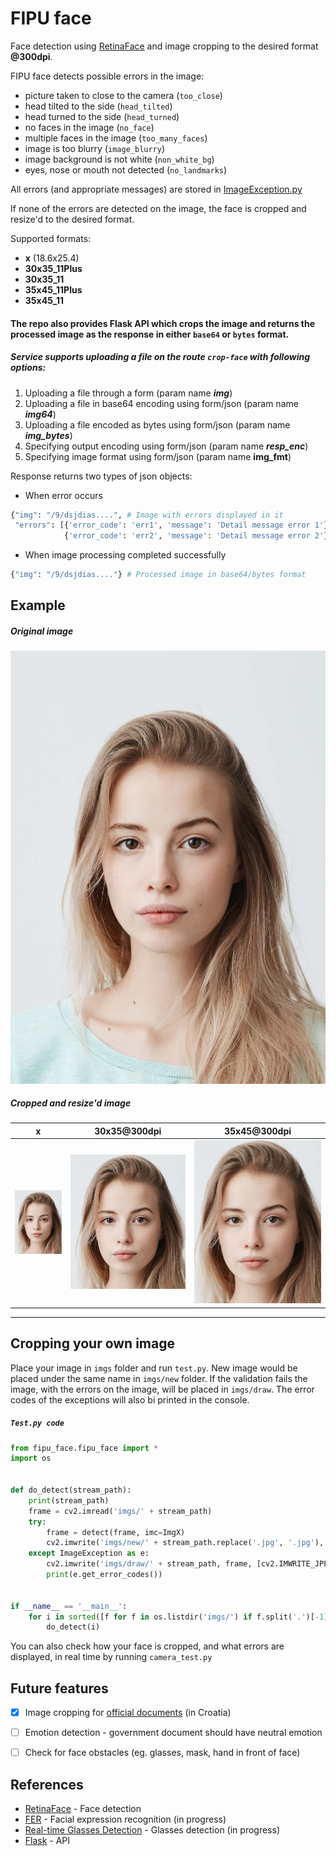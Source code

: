 

# FIPU face

Face detection using [RetinaFace](https://github.com/deepinsight/insightface/tree/master/RetinaFace) and image cropping to the desired format **@300dpi**.

FIPU face detects possible errors in the image:

- picture taken to close to the camera (`too_close`)
- head tilted to the side (`head_tilted`)
- head turned to the side (`head_turned`)
- no faces in the image (`no_face`)
- multiple faces in the image (`too_many_faces`)
- image is too blurry (`image_blurry`)
- image background is not white (`non_white_bg`)
- eyes, nose or mouth not detected (`no_landmarks`)


All errors (and appropriate messages) are stored in [ImageException.py](exceptions/image_exception.py)



If none of the errors are detected on the image, the face is cropped and resize'd to the desired format.

Supported formats:
- **x** (18.6x25.4)
- **30x35_11Plus**
- **30x35_11**
- **35x45_11Plus**
- **35x45_11**



#### The repo also provides Flask API which crops the image and returns the processed image as the response in either `base64` or `bytes` format.

##### Service supports uploading a file on the route `crop-face` with following options:

1. Uploading a file through a form (param name ***img***)
2. Uploading a file in base64 encoding using form/json (param name ***img64***)
3. Uploading a file encoded as bytes using form/json (param name ***img_bytes***)
4. Specifying output encoding using form/json (param name ***resp_enc***)
5. Specifying image format using form/json (param name **img_fmt**)

Response returns two types of json objects:

- When error occurs

```python
{"img": "/9/dsjdias....", # Image with errors displayed in it
 "errors": [{'error_code': 'err1', 'message': 'Detail message error 1'},
            {'error_code': 'err2', 'message': 'Detail message error 2'}]}
```

- When image processing completed successfully

```python
{"img": "/9/dsjdias...."} # Processed image in base64/bytes format
```





## Example


##### Original image

![Original image](imgs/stock_female_1.jpg)



##### Cropped and resize'd image

|           x                       | 30x35@300dpi                           | 35x45@300dpi                           |
| :-------------------------------: | -------------------------------------- | -------------------------------------- |
| ![Cropped image](imgs/crop/f1_x.jpg) | ![Cropped image](imgs/crop/f1_30x35.jpg) | ![Cropped image](imgs/crop/f1_35x45.jpg) |



---


## Cropping your own image

Place your image in `imgs` folder and run `test.py`. New image would be placed under the same name in `imgs/new` folder. If the validation fails the image, with the errors on the image, will be placed in `imgs/draw`.
The error codes of the exceptions will also bi printed in the console.

##### `Test.py code`

```python
from fipu_face.fipu_face import *
import os


def do_detect(stream_path):
    print(stream_path)
    frame = cv2.imread('imgs/' + stream_path)
    try:
        frame = detect(frame, imc=ImgX)
        cv2.imwrite('imgs/new/' + stream_path.replace('.jpg', '.jpg'), frame, [cv2.IMWRITE_JPEG_QUALITY, JPEG_QUALITY])
    except ImageException as e:
        cv2.imwrite('imgs/draw/' + stream_path, frame, [cv2.IMWRITE_JPEG_QUALITY, JPEG_QUALITY])
        print(e.get_error_codes())


if __name__ == '__main__':
    for i in sorted([f for f in os.listdir('imgs/') if f.split('.')[-1] in ['jpg', 'jpeg', 'png'] ]):
        do_detect(i)
```


You can also check how your face is cropped, and what errors are displayed, in real time by running `camera_test.py`


## Future features

- [x] Image cropping for [official documents](https://mup.gov.hr/UserDocsImages/BannerZona/Upute%20za%20fotografije%202013%20(2).pdf) (in Croatia)
- [ ] Emotion detection - government document should have neutral emotion
- [ ] Check for face obstacles (eg. glasses, mask, hand in front of face) 


## References

- [RetinaFace](https://github.com/deepinsight/insightface/tree/master/RetinaFace) - Face detection
- [FER](https://pypi.org/project/fer/) - Facial expression recognition (in progress)
- [Real-time Glasses Detection](https://github.com/TianxingWu/realtime-glasses-detection) - Glasses detection (in progress)
- [Flask](https://flask.palletsprojects.com/en/1.1.x/) - API

